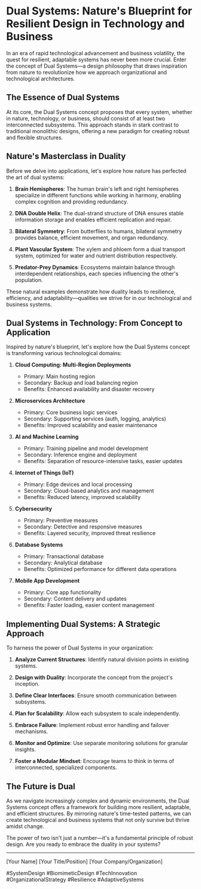 # Dual Systems: Nature's Blueprint for Resilient Design in Technology and Business

In an era of rapid technological advancement and business volatility, the quest for resilient, adaptable systems has never been more crucial. Enter the concept of Dual Systems—a design philosophy that draws inspiration from nature to revolutionize how we approach organizational and technological architectures.

## The Essence of Dual Systems

At its core, the Dual Systems concept proposes that every system, whether in nature, technology, or business, should consist of at least two interconnected subsystems. This approach stands in stark contrast to traditional monolithic designs, offering a new paradigm for creating robust and flexible structures.

## Nature's Masterclass in Duality

Before we delve into applications, let's explore how nature has perfected the art of dual systems:

1. **Brain Hemispheres**: The human brain's left and right hemispheres specialize in different functions while working in harmony, enabling complex cognition and providing redundancy.

2. **DNA Double Helix**: The dual-strand structure of DNA ensures stable information storage and enables efficient replication and repair.

3. **Bilateral Symmetry**: From butterflies to humans, bilateral symmetry provides balance, efficient movement, and organ redundancy.

4. **Plant Vascular System**: The xylem and phloem form a dual transport system, optimized for water and nutrient distribution respectively.

5. **Predator-Prey Dynamics**: Ecosystems maintain balance through interdependent relationships, each species influencing the other's population.

These natural examples demonstrate how duality leads to resilience, efficiency, and adaptability—qualities we strive for in our technological and business systems.

## Dual Systems in Technology: From Concept to Application

Inspired by nature's blueprint, let's explore how the Dual Systems concept is transforming various technological domains:

1. **Cloud Computing: Multi-Region Deployments**
   - Primary: Main hosting region
   - Secondary: Backup and load balancing region
   - Benefits: Enhanced availability and disaster recovery

2. **Microservices Architecture**
   - Primary: Core business logic services
   - Secondary: Supporting services (auth, logging, analytics)
   - Benefits: Improved scalability and easier maintenance

3. **AI and Machine Learning**
   - Primary: Training pipeline and model development
   - Secondary: Inference engine and deployment
   - Benefits: Separation of resource-intensive tasks, easier updates

4. **Internet of Things (IoT)**
   - Primary: Edge devices and local processing
   - Secondary: Cloud-based analytics and management
   - Benefits: Reduced latency, improved scalability

5. **Cybersecurity**
   - Primary: Preventive measures
   - Secondary: Detective and responsive measures
   - Benefits: Layered security, improved threat resilience

6. **Database Systems**
   - Primary: Transactional database
   - Secondary: Analytical database
   - Benefits: Optimized performance for different data operations

7. **Mobile App Development**
   - Primary: Core app functionality
   - Secondary: Content delivery and updates
   - Benefits: Faster loading, easier content management

## Implementing Dual Systems: A Strategic Approach

To harness the power of Dual Systems in your organization:

1. **Analyze Current Structures**: Identify natural division points in existing systems.

2. **Design with Duality**: Incorporate the concept from the project's inception.

3. **Define Clear Interfaces**: Ensure smooth communication between subsystems.

4. **Plan for Scalability**: Allow each subsystem to scale independently.

5. **Embrace Failure**: Implement robust error handling and failover mechanisms.

6. **Monitor and Optimize**: Use separate monitoring solutions for granular insights.

7. **Foster a Modular Mindset**: Encourage teams to think in terms of interconnected, specialized components.

## The Future is Dual

As we navigate increasingly complex and dynamic environments, the Dual Systems concept offers a framework for building more resilient, adaptable, and efficient structures. By mirroring nature's time-tested patterns, we can create technological and business systems that not only survive but thrive amidst change.

The power of two isn't just a number—it's a fundamental principle of robust design. Are you ready to embrace the duality in your systems?

---

[Your Name]
[Your Title/Position]
[Your Company/Organization]

#SystemDesign #BiomimeticDesign #TechInnovation #OrganizationalStrategy #Resilience #AdaptiveSystems